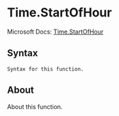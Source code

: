 # Time.StartOfHour

Microsoft Docs: [Time.StartOfHour](https://docs.microsoft.com/en-us/powerquery-m/time-startofhour)

## Syntax

```
Syntax for this function.
```

## About

About this function.

